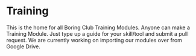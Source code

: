 # Training
This is the home for all Boring Club Training Modules. Anyone can make a Training Module. Just type up a guide for your skill/tool and submit a pull request.
We are currently working on importing our modules over from Google Drive.
